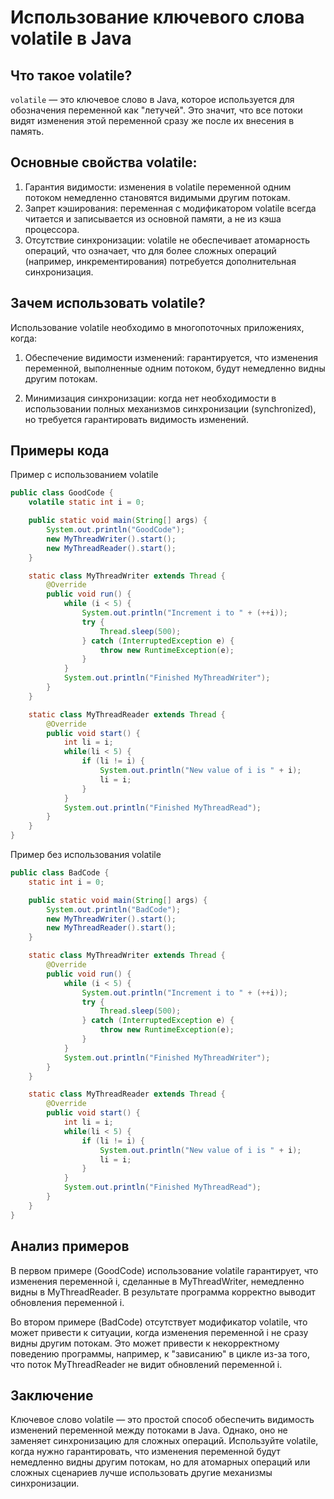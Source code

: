 # Использование ключевого слова volatile в Java

## Что такое volatile?

`volatile` — это ключевое слово в Java, которое используется для обозначения переменной как "летучей".
Это значит, что все потоки видят изменения этой переменной сразу же после их внесения в память.

## Основные свойства volatile:

1. Гарантия видимости: изменения в volatile переменной одним потоком немедленно становятся видимыми другим потокам.
2. Запрет кэширования: переменная с модификатором volatile всегда читается и записывается из основной памяти, 
а не из кэша процессора.
3. Отсутствие синхронизации: volatile не обеспечивает атомарность операций, что означает, 
что для более сложных операций (например, инкрементирования) потребуется дополнительная синхронизация.

## Зачем использовать volatile?
Использование volatile необходимо в многопоточных приложениях, когда:

1. Обеспечение видимости изменений: гарантируется, что изменения переменной, выполненные одним потоком,
будут немедленно видны другим потокам.

2. Минимизация синхронизации: когда нет необходимости в использовании полных механизмов синхронизации (synchronized),
но требуется гарантировать видимость изменений.

## Примеры кода

Пример с использованием volatile

```java
public class GoodCode {
    volatile static int i = 0;

    public static void main(String[] args) {
        System.out.println("GoodCode");
        new MyThreadWriter().start();
        new MyThreadReader().start();
    }

    static class MyThreadWriter extends Thread {
        @Override
        public void run() {
            while (i < 5) {
                System.out.println("Increment i to " + (++i));
                try {
                    Thread.sleep(500);
                } catch (InterruptedException e) {
                    throw new RuntimeException(e);
                }
            }
            System.out.println("Finished MyThreadWriter");
        }
    }

    static class MyThreadReader extends Thread {
        @Override
        public void start() {
            int li = i;
            while(li < 5) {
                if (li != i) {
                    System.out.println("New value of i is " + i);
                    li = i;
                }
            }
            System.out.println("Finished MyThreadRead");
        }
    }
}
```

Пример без использования volatile

```java
public class BadCode {
    static int i = 0;

    public static void main(String[] args) {
        System.out.println("BadCode");
        new MyThreadWriter().start();
        new MyThreadReader().start();
    }

    static class MyThreadWriter extends Thread {
        @Override
        public void run() {
            while (i < 5) {
                System.out.println("Increment i to " + (++i));
                try {
                    Thread.sleep(500);
                } catch (InterruptedException e) {
                    throw new RuntimeException(e);
                }
            }
            System.out.println("Finished MyThreadWriter");
        }
    }

    static class MyThreadReader extends Thread {
        @Override
        public void start() {
            int li = i;
            while(li < 5) {
                if (li != i) {
                    System.out.println("New value of i is " + i);
                    li = i;
                }
            }
            System.out.println("Finished MyThreadRead");
        }
    }
}
```

## Анализ примеров

В первом примере (GoodCode) использование volatile гарантирует, что изменения переменной i, сделанные в MyThreadWriter,
немедленно видны в MyThreadReader. В результате программа корректно выводит обновления переменной i.

Во втором примере (BadCode) отсутствует модификатор volatile, что может привести к ситуации,
когда изменения переменной i не сразу видны другим потокам. Это может привести к некорректному поведению программы,
например, к "зависанию" в цикле из-за того, что поток MyThreadReader не видит обновлений переменной i.

## Заключение
Ключевое слово volatile — это простой способ обеспечить видимость изменений переменной между потоками в Java.
Однако, оно не заменяет синхронизацию для сложных операций. Используйте volatile, когда нужно гарантировать,
что изменения переменной будут немедленно видны другим потокам, но для атомарных операций или сложных сценариев лучше
использовать другие механизмы синхронизации.